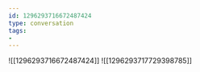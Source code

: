 ```yaml
---
id: 1296293716672487424
type: conversation
tags:
- 
---
```

![[1296293716672487424]]
![[1296293717729398785]]

